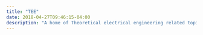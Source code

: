 ```yaml
---
title: "TEE"
date: 2018-04-27T09:46:15-04:00
description: "A home of Theoretical electrical engineering related topics"
---
```

